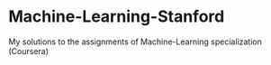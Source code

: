 # Machine-Learning-Stanford
My solutions to the assignments of Machine-Learning specialization (Coursera)
